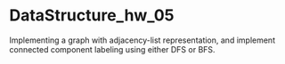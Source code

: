 # DataStructure_hw_05
Implementing a graph with adjacency-list representation, and implement connected component labeling using either DFS or BFS.

